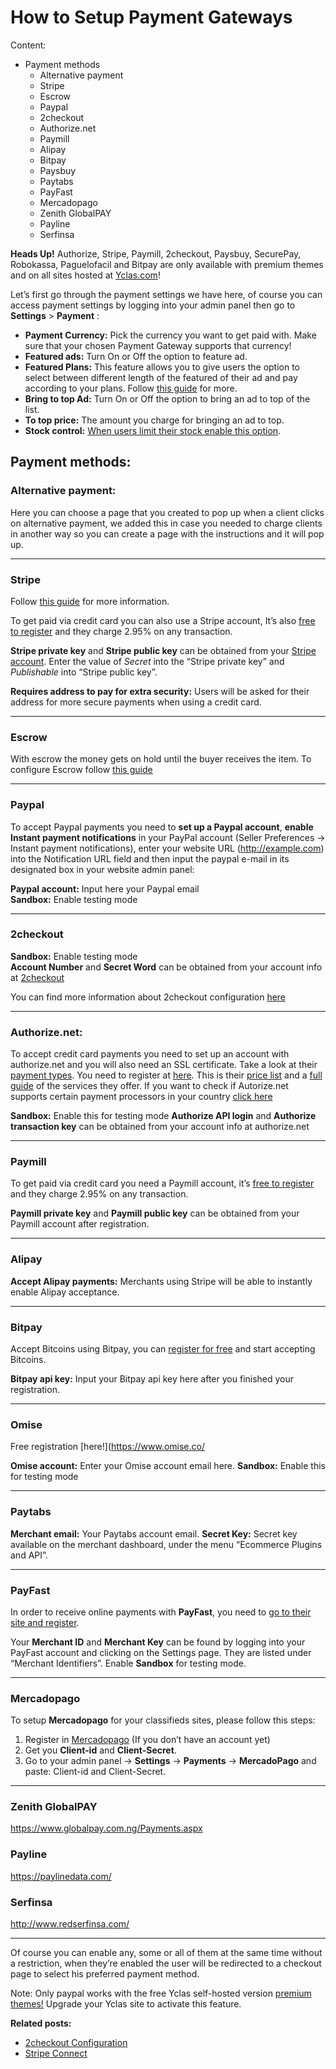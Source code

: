 # How to Setup Payment Gateways
Content:
-   Payment methods
    -   Alternative payment
    -   Stripe
    -   Escrow
    -   Paypal
    -   2checkout
    -   Authorize.net
    -   Paymill
    -   Alipay
    -   Bitpay
    -   Paysbuy
    -   Paytabs
    -   PayFast
    -   Mercadopago
    -   Zenith GlobalPAY
    -   Payline
    -   Serfinsa

**Heads Up!**  Authorize, Stripe, Paymill, 2checkout, Paysbuy, SecurePay, Robokassa, Paguelofacil and Bitpay are only available with premium themes and on all sites hosted at  [Yclas.com](https://yclas.com/)!

  
Let’s first go through the payment settings we have here, of course you can access payment settings by logging into your admin panel  then go to  **Settings**  >  **Payment**  :

-   **Payment Currency:**  Pick the currency you want to get paid with. Make sure that your chosen Payment Gateway supports that currency!
-   **Featured ads:**  Turn On or Off the option to feature ad.
-   **Featured Plans:**  This feature allows you to give users the option to select between different length of the featured of their ad and pay according to your plans. Follow  [this guide](Payment-featured-plans.md)  for more.
-   **Bring to top Ad:**  Turn On or Off the option to bring an ad to top of the list.
-   **To top price:**  The amount you charge for bringing an ad to top.
-   **Stock control:**  [When users limit their stock enable this option](Payment-pay-directly-from-the-ad-option.md).

## Payment methods:

### Alternative payment:

Here you can choose a page that you created to pop up when a client clicks on alternative payment, we added this in case you needed to charge clients in another way so you can create a page with the instructions and it will pop up.

----------

### Stripe

Follow  [this guide](Payment-set-up-marketplace-with-srtipe-connect.md)  for more information.

To get paid via credit card you can also use a Stripe account, It’s also  [free to register](https://stripe.com/)  and they charge 2.95% on any transaction.

**Stripe private key**  and  **Stripe public key**  can be obtained from your  [Stripe account](https://dashboard.stripe.com/account/apikeys). Enter the value of  _Secret_  into the “Stripe private key” and  _Publishable_  into “Stripe public key”.

**Requires address to pay for extra security:**  Users will be asked for their address for more secure payments when using a credit card.

----------

### Escrow

With escrow the money gets on hold until the buyer receives the item. To configure Escrow follow  [this guide](Payment-marketplace-with-escrow.md)

----------

### Paypal

To accept Paypal payments you need to  **set up a Paypal account**,  **enable Instant payment notifications**  in your PayPal account (Seller Preferences -> Instant payment notifications), enter your website URL (http://example.com) into the Notification URL field and then input the paypal e-mail in its designated box in your website admin panel:

**Paypal account:**  Input here your Paypal email  
**Sandbox:**  Enable testing mode  

----------

### 2checkout

**Sandbox:**  Enable testing mode  
**Account Number**  and  **Secret Word**  can be obtained from your account info at  [2checkout](https://www.2checkout.com/)

You can find more information about 2checkout configuration  [here](Payment-2checkout-configuration.md)

----------

### Authorize.net:

To accept credit card payments you need to set up an account with authorize.net and you will also need an SSL certificate. Take a look at their [payment types](https://www.authorize.net/our-features/payment-types.html). You need to register at [here](https://support.authorize.net/s/article/How-can-I-sign-up-for-Visa-Checkout). This is their [price list](https://www.authorize.net/sign-up/pricing.html) and a [full guide](https://support.authorize.net/s/article/Authorize-Net-Getting-Started-Guide) of the services they offer. If you want to check if Autorize.net supports certain payment processors in your country [click here](https://support.authorize.net/s/article/As-a-merchant-located-outside-the-United-States-can-I-use-Authorize-Net-as-my-payment-gateway)

**Sandbox:**  Enable this for testing mode  **Authorize API login**  and  **Authorize transaction key**  can be obtained from your account info at authorize.net

----------

### Paymill

To get paid via credit card you need a Paymill account, it’s  [free to register](https://app.paymill.com/user/register)  and they charge 2.95% on any transaction.

**Paymill private key**  and  **Paymill public key**  can be obtained from your Paymill account after registration.

----------

### Alipay

**Accept Alipay payments:**  Merchants using Stripe will be able to instantly enable Alipay acceptance.

----------

### Bitpay

Accept Bitcoins using Bitpay, you can  [register for free](https://bitpay.com/)  and start accepting Bitcoins.

**Bitpay api key:**  Input your Bitpay api key here after you finished your registration.

----------

### Omise

Free registration [here!](https://www.omise.co/

**Omise account:**  Enter your Omise account email here. **Sandbox:**  Enable this for testing mode

----------

### Paytabs

**Merchant email:**  Your Paytabs account email.  **Secret Key:**  Secret key available on the merchant dashboard, under the menu “Ecommerce Plugins and API”.

----------

### PayFast

In order to receive online payments with  **PayFast**, you need to  [go to their site and register](https://www.payfast.co.za/user/register/full).

Your  **Merchant ID**  and  **Merchant Key**  can be found by logging into your PayFast account and clicking on the Settings page. They are listed under “Merchant Identifiers”. Enable  **Sandbox**  for testing mode.

----------

### Mercadopago

To setup  **Mercadopago**  for your classifieds sites, please follow this steps:

1.  Register in  [Mercadopago](https://www.mercadopago.com/)  (If you don’t have an account yet)
2.  Get you  **Client-id**  and  **Client-Secret**.
3.  Go to your admin panel ->  **Settings**  ->  **Payments**  ->  **MercadoPago**  and paste: Client-id and Client-Secret.

----------

### Zenith GlobalPAY

https://www.globalpay.com.ng/Payments.aspx

### Payline

https://paylinedata.com/

### Serfinsa

http://www.redserfinsa.com/

----------

Of course you can enable any, some or all of them at the same time without a restriction, when they’re enabled the user will be redirected to a checkout page to select his preferred payment method.

  

Note: Only paypal works with the free Yclas self-hosted version  [premium themes!](https://selfhosted.yclas.com/)  Upgrade your Yclas site to activate this feature.

  
**Related posts:**

-   [2checkout Configuration](Payment-2checkout-configuration.md)
-   [Stripe Connect](Payment-set-up-marketplace-with-srtipe-connect.md)
